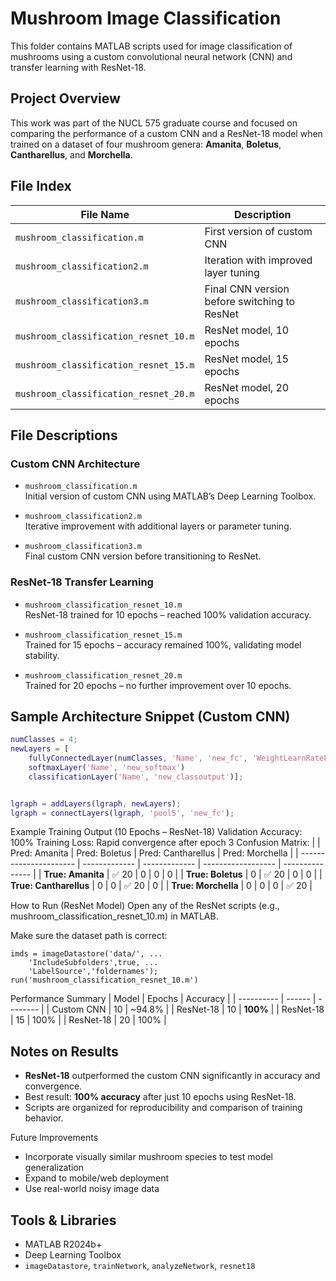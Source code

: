 # Mushroom Image Classification

This folder contains MATLAB scripts used for image classification of mushrooms using a custom convolutional neural network (CNN) and transfer learning with ResNet-18. 

## Project Overview

This work was part of the NUCL 575 graduate course and focused on comparing the performance of a custom CNN and a ResNet-18 model when trained on a dataset of four mushroom genera: **Amanita**, **Boletus**, **Cantharellus**, and **Morchella**.

## File Index

| File Name                             | Description                                  |
| ------------------------------------- | -------------------------------------------- |
| `mushroom_classification.m`           | First version of custom CNN                  |
| `mushroom_classification2.m`          | Iteration with improved layer tuning         |
| `mushroom_classification3.m`          | Final CNN version before switching to ResNet |
| `mushroom_classification_resnet_10.m` | ResNet model, 10 epochs                      |
| `mushroom_classification_resnet_15.m` | ResNet model, 15 epochs                      |
| `mushroom_classification_resnet_20.m` | ResNet model, 20 epochs                      |


## File Descriptions

### Custom CNN Architecture
- `mushroom_classification.m`  
  Initial version of custom CNN using MATLAB’s Deep Learning Toolbox.
  
- `mushroom_classification2.m`  
  Iterative improvement with additional layers or parameter tuning.
  
- `mushroom_classification3.m`  
  Final custom CNN version before transitioning to ResNet.

### ResNet-18 Transfer Learning
- `mushroom_classification_resnet_10.m`  
  ResNet-18 trained for 10 epochs – reached 100% validation accuracy.
  
- `mushroom_classification_resnet_15.m`  
  Trained for 15 epochs – accuracy remained 100%, validating model stability.
  
- `mushroom_classification_resnet_20.m`  
  Trained for 20 epochs – no further improvement over 10 epochs.

## Sample Architecture Snippet (Custom CNN)

```matlab
numClasses = 4;
newLayers = [
    fullyConnectedLayer(numClasses, 'Name', 'new_fc', 'WeightLearnRateFactor', 10, 'BiasLearnRateFactor', 10)
    softmaxLayer('Name', 'new_softmax')
    classificationLayer('Name', 'new_classoutput')];


lgraph = addLayers(lgraph, newLayers);
lgraph = connectLayers(lgraph, 'pool5', 'new_fc');

```
Example Training Output (10 Epochs – ResNet-18)
Validation Accuracy: 100%
Training Loss: Rapid convergence after epoch 3
Confusion Matrix:
|                        | Pred: Amanita | Pred: Boletus | Pred: Cantharellus | Pred: Morchella |
| ---------------------- | ------------- | ------------- | ------------------ | --------------- |
| **True: Amanita**      | ✅ 20          | 0             | 0                  | 0               |
| **True: Boletus**      | 0             | ✅ 20          | 0                  | 0               |
| **True: Cantharellus** | 0             | 0             | ✅ 20               | 0               |
| **True: Morchella**    | 0             | 0             | 0                  | ✅ 20            |

How to Run (ResNet Model)
Open any of the ResNet scripts (e.g., mushroom_classification_resnet_10.m) in MATLAB.

Make sure the dataset path is correct:
```
imds = imageDatastore('data/', ...
    'IncludeSubfolders',true, ...
    'LabelSource','foldernames');
run('mushroom_classification_resnet_10.m')
```

Performance Summary
| Model      | Epochs | Accuracy |
| ---------- | ------ | -------- |
| Custom CNN | 10     | \~94.8%  |
| ResNet-18  | 10     | **100%** |
| ResNet-18  | 15     | 100%     |
| ResNet-18  | 20     | 100%     |


## Notes on Results
- **ResNet-18** outperformed the custom CNN significantly in accuracy and convergence.
- Best result: **100% accuracy** after just 10 epochs using ResNet-18.
- Scripts are organized for reproducibility and comparison of training behavior.

Future Improvements
- Incorporate visually similar mushroom species to test model generalization
- Expand to mobile/web deployment
- Use real-world noisy image data

## Tools & Libraries
- MATLAB R2024b+
- Deep Learning Toolbox
- `imageDatastore`, `trainNetwork`, `analyzeNetwork`, `resnet18`

